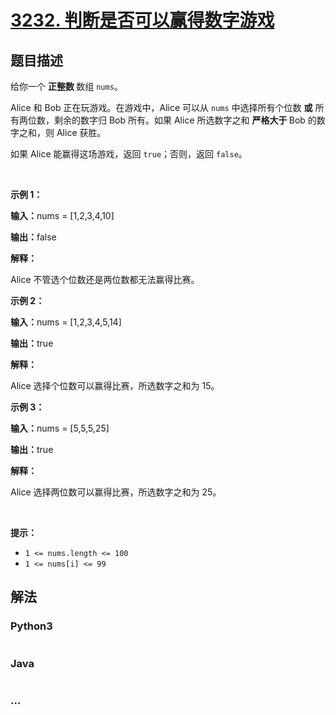 # [3232. 判断是否可以赢得数字游戏](https://leetcode.cn/problems/find-if-digit-game-can-be-won)



## 题目描述

<!-- 这里写题目描述 -->

<p>给你一个 <strong>正整数 </strong>数组 <code>nums</code>。</p>

<p>Alice 和 Bob 正在玩游戏。在游戏中，Alice 可以从 <code>nums</code> 中选择所有个位数 <strong>或</strong> 所有两位数，剩余的数字归 Bob 所有。如果 Alice 所选数字之和 <strong>严格大于 </strong>Bob 的数字之和，则 Alice 获胜。</p>

<p>如果 Alice 能赢得这场游戏，返回 <code>true</code>；否则，返回 <code>false</code>。</p>

<p>&nbsp;</p>

<p><strong class="example">示例 1：</strong></p>

<div class="example-block">
<p><strong>输入：</strong><span class="example-io">nums = [1,2,3,4,10]</span></p>

<p><strong>输出：</strong><span class="example-io">false</span></p>

<p><strong>解释：</strong></p>

<p>Alice&nbsp;不管选个位数还是两位数都无法赢得比赛。</p>
</div>

<p><strong class="example">示例 2：</strong></p>

<div class="example-block">
<p><strong>输入：</strong><span class="example-io">nums = [1,2,3,4,5,14]</span></p>

<p><strong>输出：</strong><span class="example-io">true</span></p>

<p><strong>解释：</strong></p>

<p>Alice&nbsp;选择个位数可以赢得比赛，所选数字之和为 15。</p>
</div>

<p><strong class="example">示例 3：</strong></p>

<div class="example-block">
<p><strong>输入：</strong><span class="example-io">nums = [5,5,5,25]</span></p>

<p><strong>输出：</strong><span class="example-io">true</span></p>

<p><strong>解释：</strong></p>

<p>Alice&nbsp;选择两位数可以赢得比赛，所选数字之和为 25。</p>
</div>

<p>&nbsp;</p>

<p><strong>提示：</strong></p>

<ul>
	<li><code>1 &lt;= nums.length &lt;= 100</code></li>
	<li><code>1 &lt;= nums[i] &lt;= 99</code></li>
</ul>


## 解法

<!-- 这里可写通用的实现逻辑 -->

<!-- tabs:start -->

### **Python3**

<!-- 这里可写当前语言的特殊实现逻辑 -->

```python

```

### **Java**

<!-- 这里可写当前语言的特殊实现逻辑 -->

```java

```

### **...**

```

```

<!-- tabs:end -->
